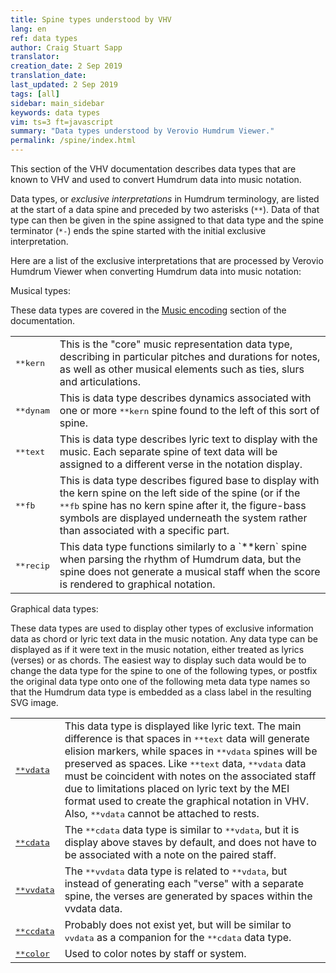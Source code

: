 ```yaml
---
title: Spine types understood by VHV
lang: en
ref: data types
author: Craig Stuart Sapp
translator: 
creation_date: 2 Sep 2019
translation_date: 
last_updated: 2 Sep 2019
tags: [all]
sidebar: main_sidebar
keywords: data types
vim: ts=3 ft=javascript
summary: "Data types understood by Verovio Humdrum Viewer."
permalink: /spine/index.html
---
```


This section of the VHV documentation describes data types that are
known to VHV and used to convert Humdrum data into music notation.

Data types, or <i>exclusive interpretations</i> in Humdrum terminology,
are listed at the start of a data spine and preceded by two asterisks
(`**`).  Data of that type can then be given in the spine assigned
to that data type and the spine terminator (`*-`) ends the spine
started with the initial exclusive interpretation.

Here are a list of the exclusive interpretations that are processed
by Verovio Humdrum Viewer when converting Humdrum data into music notation:

<style>
table.exinterp td {
	text-align: top;
}
</style>

Musical types:

These data types are covered in the [Music encoding](/humdrum/getting_started) section
of the documentation.

<table class="exinterp">

<tr>
	<td>
		<tt>**kern</tt>
	</td>
	<td>
		This is the "core" music representation data type, describing in particular
		pitches and durations for notes, as well as other musical elements such as
		ties, slurs and articulations.
	</td>
</tr>

<tr>
	<td>
		<tt>**dynam</tt>
	</td>
	<td>
		This is data type describes dynamics associated with one or more <tt>**kern</tt>
		spine found to the left of this sort of spine.
	</td>
</tr>

<tr>
	<td>
		<tt>**text</tt>
	</td>
	<td>
		This is data type describes lyric text to display with the music.  Each separate
		spine of text data will be assigned to a different verse in the notation display.
	</td>
</tr>

<tr>
	<td>
		<tt>**fb</tt>
	</td>
	<td>
		This is data type describes figured base to display with the kern spine on the
		left side of the spine (or if the <tt>**fb</tt> spine has no kern spine after it,
		the figure-bass symbols are displayed underneath the system rather than associated
		with a specific part.
	</td>
</tr>

<tr>
	<td>
		<tt>**recip</tt>
	</td>
	<td>
		This data type functions similarly to a `**kern` spine when parsing the
		rhythm of Humdrum data, but the spine does not generate a musical staff
		when the score is rendered to graphical notation.
	</td>
</tr>

</table>

Graphical data types:

These data types are used to display other types of exclusive
information data as chord or lyric text data in the music notation.
Any data type can be displayed as if it were text in the music
notation, either treated as lyrics (verses) or as chords.  The
easiest way to display such data would be to change the data type
for the spine to one of the following types, or postfix the original
data type onto one of the following meta data type names so that
the Humdrum data type is embedded as a class label in the resulting
SVG image.


<table class="exinterp">

<tr>
	<td>
		<tt><a href="/spine/vdata">**vdata</a></tt>
	</td>
	<td>
		This data type is displayed like lyric text.  The main difference
		is that spaces in <tt>**text</tt> data will generate elision markers,
		while spaces in <tt>**vdata</tt> spines will be preserved as spaces.  
		Like <tt>**text</tt> data, <tt>**vdata</tt> data must be coincident
		with notes on the associated staff due to limitations placed on lyric
		text by the MEI format used to create the graphical notation in VHV.
		Also, <tt>**vdata</tt> cannot be attached to rests.
	</td>
</tr>

<tr>
	<td>
		<tt><a href="/spine/cdata">**cdata</a></tt>
	</td>
	<td>
		The <tt>**cdata</tt> data type is similar to <tt>**vdata</tt>, but it
		is display above staves by default, and does not have to be associated with
		a note on the paired staff. 
	</td>
</tr>

<tr>
	<td>
		<tt><a href="/spine/vvdata">**vvdata</a></tt>
	</td>
	<td>
		The <tt>**vvdata</tt> data type is related to <tt>**vdata</tt>, but instead of
		generating each "verse" with a separate spine, the verses are generated by
		spaces within the vvdata data.
	</td>
</tr>

<tr>
	<td>
		<tt><a href="/spine/ccdata">**ccdata</a></tt>
	</td>
	<td>
		Probably does not exist yet, but will be similar to <tt>vvdata</tt> as a 
		companion for the <tt>**cdata</tt> data type.
	</td>
</tr>

<tr>
	<td>
		<tt><a href="/spine/color">**color</a></tt>
	</td>
	<td>
		Used to color notes by staff or system.
	</td>
</tr>


</table>





